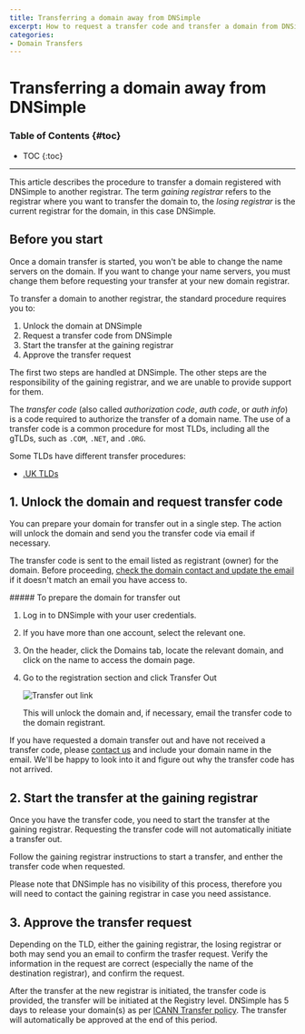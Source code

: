 ```yaml
---
title: Transferring a domain away from DNSimple
excerpt: How to request a transfer code and transfer a domain from DNSimple to a different registrar.
categories:
- Domain Transfers
---
```


# Transferring a domain away from DNSimple

### Table of Contents {#toc}

* TOC
{:toc}

---

This article describes the procedure to transfer a domain registered with DNSimple to another registrar. The term *gaining registrar* refers to the registrar where you want to transfer the domain to, the *losing registrar* is the current registrar for the domain, in this case DNSimple.


## Before you start

<warning>
Once a domain transfer is started, you won't be able to change the name servers on the domain. If you want to change your name servers, you must change them before requesting your transfer at your new domain registrar.
</warning>

To transfer a domain to another registrar, the standard procedure requires you to:

1. Unlock the domain at DNSimple
2. Request a transfer code from DNSimple
3. Start the transfer at the gaining registrar
4. Approve the transfer request

The first two steps are handled at DNSimple. The other steps are the responsibility of the gaining registrar, and we are unable to provide support for them.

The _transfer code_ (also called _authorization code_, _auth code_, or _auth info_) is a code required to authorize the transfer of a domain name. The use of a transfer code is a common procedure for most TLDs, including all the gTLDs, such as `.COM`, `.NET`, and `.ORG`.

Some TLDs have different transfer procedures:

- [.UK TLDs](/articles/domains-uk/#transfer-away)


## 1. Unlock the domain and request transfer code

You can prepare your domain for transfer out in a single step. The action will unlock the domain and send you the transfer code via email if necessary.

The transfer code is sent to the email listed as registrant (owner) for the domain. Before proceeding, [check the domain contact and update the email](/articles/changing-domain-contact/#updating-a-domain-contact) if it doesn't match an email you have access to.

<div class="section-steps" markdown="1">
##### To prepare the domain for transfer out

1.  Log in to DNSimple with your user credentials.
1.  If you have more than one account, select the relevant one.
1.  On the header, click the <label>Domains</label> tab, locate the relevant domain, and click on the name to access the domain page.

1.  Go to the registration section and click <label>Transfer Out</label>

    ![Transfer out link](/files/domain-transfer-out-action.png)

    This will unlock the domain and, if necessary, email the transfer code to the domain registrant.
</div>

If you have requested a domain transfer out and have not received a transfer code, please [contact us](https://dnsimple.com/contact) and include your domain name in the email. We'll be happy to look into it and figure out why the transfer code has not arrived.


## 2. Start the transfer at the gaining registrar

Once you have the transfer code, you need to start the transfer at the gaining registrar. Requesting the transfer code will not automatically initiate a transfer out.

Follow the gaining registrar instructions to start a transfer, and enther the transfer code when requested.

Please note that DNSimple has no visibility of this process, therefore you will need to contact the gaining registrar in case you need assistance.


## 3. Approve the transfer request

Depending on the TLD, either the gaining registrar, the losing registrar or both may send you an email to confirm the trasfer request. Verify the information in the request are correct (especially the name of the destination registrar), and confirm the request.

After the transfer at the new registrar is initiated, the transfer code is provided, the transfer will be initiated at the Registry level. DNSimple has 5 days to release your domain(s) as per [ICANN Transfer policy](https://www.icann.org/resources/pages/policy-2012-03-07-en). The transfer will automatically be approved at the end of this period.
